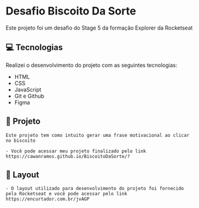 <h1>Desafio Biscoito Da Sorte</h1>

<p>Este projeto foi um desafio do Stage 5 da formação Explorer da Rocketseat</p>

## 💻 Tecnologias

Realizei o desenvolvimento do projeto com as seguintes tecnologias:

- HTML
- CSS
- JavaScript
- Git e Github
- Figma

## 📝 Projeto

    Este projeto tem como intuito gerar uma frase motivacional ao clicar no biscoito
    
    - Você pode acessar meu projeto finalizado pelo link https://cawanramos.github.io/BiscoitoDaSorte/?

## 🎨 Layout 
    

    - O layout utilizado para desenvolvimento do projeto foi fornecido pela Rocketseat e você pode acessar pelo link https://encurtador.com.br/jvAGP

